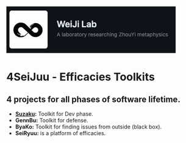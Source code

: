 # [ ![](./imgs/weijilab.png )](https://github.com/orgs/WeiJiLab/)
# 4SeiJuu - Efficacies Toolkits

## 4 projects for all phases of software lifetime. 
- **[Suzaku](https://github.com/4SeiJuu/Suzaku):** Toolkit for Dev phase. 
- **GennBu:** Toolkit for defense. 
- **ByaKo:** Toolkit for finding issues from outside (black box). 
- **SeiRyuu:** is a platform of efficacies.
